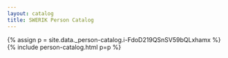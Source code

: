 ```yaml
---
layout: catalog
title: SWERIK Person Catalog
---
```

{% assign p = site.data._person-catalog.i-FdoD219QSnSV59bQLxhamx %}
{% include person-catalog.html p=p %}

